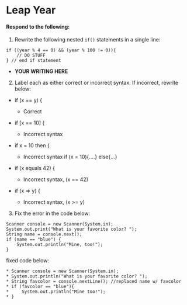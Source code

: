 # Leap Year
#### Respond to the following:

1. Rewrite the following nested `if()` statements in a single line:
  ```
  if ((year % 4 == 0) && (year % 100 != 0)){
      // DO STUFF
  } // end if statement
  ```
  * **YOUR WRITING HERE**


2. Label each as either correct or incorrect syntax. If incorrect, rewrite below:
  * if (x == y) {

    * Correct

  * if [x == 10] {

    * Incorrect syntax

  * if x = 10 then {

    * Incorrect syntax if (x = 10){....} else{...}

  * if (x equals 42) {

    * Incorrect syntax, (x == 42)

  * if (x => y) {

    * Incorrect syntax, (x >= y)


3. Fix the error in the code below:

  ```
  Scanner console = new Scanner(System.in);
  System.out.print("What is your favorite color? ");
  String name = console.next();
  if (name == "blue") {
      System.out.println("Mine, too!");
  }
  ```

  fixed code below:
  
  ```
  * Scanner console = new Scanner(System.in);
  * System.out.println("What is your favorite color? ");
  * String favcolor = console.nextLine(); //replaced name w/ favcolor
  * if (favcolor == "blue"){
  *     System.out.println("Mine too!");
  * }
  ```

